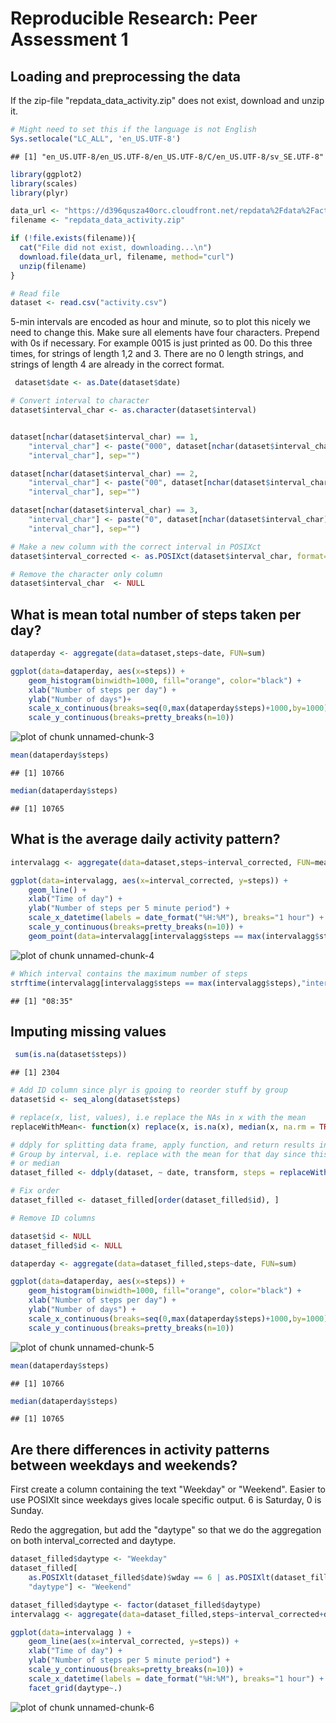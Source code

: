# Reproducible Research: Peer Assessment 1


## Loading and preprocessing the data

If the zip-file "repdata_data_activity.zip" does not exist, download and unzip it.


```r
# Might need to set this if the language is not English
Sys.setlocale("LC_ALL", 'en_US.UTF-8')
```

```
## [1] "en_US.UTF-8/en_US.UTF-8/en_US.UTF-8/C/en_US.UTF-8/sv_SE.UTF-8"
```

```r
library(ggplot2)
library(scales)
library(plyr)

data_url <- "https://d396qusza40orc.cloudfront.net/repdata%2Fdata%2Factivity.zip"
filename <- "repdata_data_activity.zip"

if (!file.exists(filename)){
  cat("File did not exist, downloading...\n")
  download.file(data_url, filename, method="curl")
  unzip(filename)
}

# Read file
dataset <- read.csv("activity.csv")
```
5-min intervals are encoded as hour and minute, so to plot this nicely we need to change this.
Make sure all elements have four characters. Prepend with 0s if necessary. For example 0015 is just printed as 00. Do this three times, for strings of length 1,2 and 3. There are no 0 length strings, and strings of length 4 are already in the correct format.


```r
 dataset$date <- as.Date(dataset$date)

# Convert interval to character
dataset$interval_char <- as.character(dataset$interval)


dataset[nchar(dataset$interval_char) == 1,
	"interval_char"] <- paste("000", dataset[nchar(dataset$interval_char) == 1,
	"interval_char"], sep="")

dataset[nchar(dataset$interval_char) == 2,
	"interval_char"] <- paste("00", dataset[nchar(dataset$interval_char) == 2,
	"interval_char"], sep="")

dataset[nchar(dataset$interval_char) == 3,
	"interval_char"] <- paste("0", dataset[nchar(dataset$interval_char) == 3,
	"interval_char"], sep="")

# Make a new column with the correct interval in POSIXct
dataset$interval_corrected <- as.POSIXct(dataset$interval_char, format="%H%M")

# Remove the character only column
dataset$interval_char  <- NULL
```

## What is mean total number of steps taken per day?


```r
dataperday <- aggregate(data=dataset,steps~date, FUN=sum)

ggplot(data=dataperday, aes(x=steps)) + 
	geom_histogram(binwidth=1000, fill="orange", color="black") +
	xlab("Number of steps per day") +
	ylab("Number of days")+
	scale_x_continuous(breaks=seq(0,max(dataperday$steps)+1000,by=1000))+
	scale_y_continuous(breaks=pretty_breaks(n=10))
```

![plot of chunk unnamed-chunk-3](figure/unnamed-chunk-3.png) 

```r
mean(dataperday$steps)
```

```
## [1] 10766
```

```r
median(dataperday$steps)
```

```
## [1] 10765
```


## What is the average daily activity pattern?


```r
intervalagg <- aggregate(data=dataset,steps~interval_corrected, FUN=mean)

ggplot(data=intervalagg, aes(x=interval_corrected, y=steps)) + 
	geom_line() +
	xlab("Time of day") +
	ylab("Number of steps per 5 minute period") +
	scale_x_datetime(labels = date_format("%H:%M"), breaks="1 hour") +
	scale_y_continuous(breaks=pretty_breaks(n=10)) +
	geom_point(data=intervalagg[intervalagg$steps == max(intervalagg$steps),], aes(x=interval_corrected, y=steps), color="red",size=4)
```

![plot of chunk unnamed-chunk-4](figure/unnamed-chunk-4.png) 

```r
# Which interval contains the maximum number of steps
strftime(intervalagg[intervalagg$steps == max(intervalagg$steps),"interval_corrected"],format="%H:%M")
```

```
## [1] "08:35"
```

## Imputing missing values



```r
 sum(is.na(dataset$steps))
```

```
## [1] 2304
```

```r
# Add ID column since plyr is gpoing to reorder stuff by group
dataset$id <- seq_along(dataset$steps)

# replace(x, list, values), i.e replace the NAs in x with the mean
replaceWithMean<- function(x) replace(x, is.na(x), median(x, na.rm = TRUE))

# ddply for splitting data frame, apply function, and return results in a data frame.
# Group by interval, i.e. replace with the mean for that day since this didn't change the day mean
# or median
dataset_filled <- ddply(dataset, ~ date, transform, steps = replaceWithMean(steps))

# Fix order
dataset_filled <- dataset_filled[order(dataset_filled$id), ]

# Remove ID columns

dataset$id <- NULL
dataset_filled$id <- NULL

dataperday <- aggregate(data=dataset_filled,steps~date, FUN=sum)

ggplot(data=dataperday, aes(x=steps)) + 
	geom_histogram(binwidth=1000, fill="orange", color="black") +
	xlab("Number of steps per day") +
	ylab("Number of days") +
	scale_x_continuous(breaks=seq(0,max(dataperday$steps)+1000,by=1000))+
	scale_y_continuous(breaks=pretty_breaks(n=10))
```

![plot of chunk unnamed-chunk-5](figure/unnamed-chunk-5.png) 

```r
mean(dataperday$steps)
```

```
## [1] 10766
```

```r
median(dataperday$steps)
```

```
## [1] 10765
```

## Are there differences in activity patterns between weekdays and weekends?

First create a column containing the text "Weekday" or "Weekend". Easier to use POSIXlt since
weekdays gives locale specific output. 6 is Saturday, 0 is Sunday.

Redo the aggregation, but add the "daytype" so that we do the aggregation on both interval_corrected
and daytype. 


```r
dataset_filled$daytype <- "Weekday"
dataset_filled[
	as.POSIXlt(dataset_filled$date)$wday == 6 | as.POSIXlt(dataset_filled$date)$wday == 0,
	"daytype"] <- "Weekend"

dataset_filled$daytype <- factor(dataset_filled$daytype)
intervalagg <- aggregate(data=dataset_filled,steps~interval_corrected+daytype, FUN=mean)

ggplot(data=intervalagg ) + 
	geom_line(aes(x=interval_corrected, y=steps)) +
	xlab("Time of day") +
	ylab("Number of steps per 5 minute period") +
	scale_y_continuous(breaks=pretty_breaks(n=10)) +
	scale_x_datetime(labels = date_format("%H:%M"), breaks="1 hour") +
	facet_grid(daytype~.)
```

![plot of chunk unnamed-chunk-6](figure/unnamed-chunk-6.png) 
